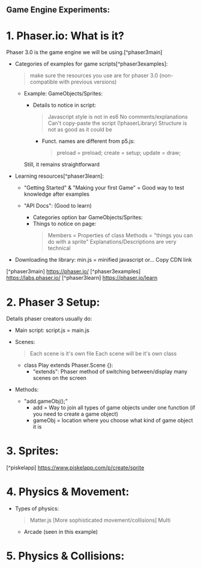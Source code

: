 ##  Game Engine Experiments:

# 1. Phaser.io: What is it?
Phaser 3.0 is the game engine we will be using.[^phaser3main]

* Categories of examples for game scripts[^phaser3examples]:
    >   make sure the resources you use are for phaser 3.0 (non-compatible with  previous versions)

    - Example:  GameObjects/Sprites:
        - Details to notice in script:
            > Javascript style is not in es6
            > No comments/explanations
            > Can't copy-paste the script (!phaserLibrary)
            > Structure is not as good as it could be

            - Funct. names are different from p5.js:
                > preload   =   preload;
                > create    =   setup;
                > update    =   draw;

        Still, it remains straightforward

* Learning resources[^phaser3learn]:
    - "Getting Started" & "Making your first Game"  =   Good way to test knowledge after examples

    - "API Docs":   (Good to learn)
        - Categories option bar
            GameObjects/Sprites:
        - Things to notice on page:
            > Members   =   Properties of class
            > Methods   =   "things you can do with a sprite"
            > Explanations/Descriptions are very technical

* Downloading the library:
    min.js  =   minified javascript
    or...
    Copy CDN link

[^phaser3main]  https://phaser.io/
[^phaser3examples]  https://labs.phaser.io/
[^phaser3learn] https://phaser.io/learn


# 2. Phaser 3 Setup:
Details phaser creators usually do:
- Main script:  script.js   =   main.js

- Scenes:
    > Each scene is it's own file
    > Each scene will be it's own class

    - class Play extends Phaser.Scene   {}:
        - "extends":
            Phaser method of switching between/display many scenes on the screen

- Methods:
    - "add.gameObj();"
        - add   =   Way to join all types of game objects under one function
            (if you need to create a game object)
        - gameObj   =   location where you choose what kind of game object it is


# 3. Sprites:
[^piskelapp] https://www.piskelapp.com/p/create/sprite


# 4. Physics & Movement:
- Types of physics:
    > Matter.js     [More sophisticated movement/collisions]
    > Multi
    - Arcade    (seen in this example)


# 5. Physics & Collisions: